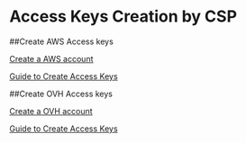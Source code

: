 # Access Keys Creation by CSP


##Create AWS Access keys

[Create a AWS account](https://portal.aws.amazon.com/billing/signup?nc2=h_ct&redirect_url=https%3A%2F%2Faws.amazon.com%2Fregistration-confirmation#/start)

[Guide to Create Access Keys](https://docs.aws.amazon.com/IAM/latest/UserGuide/id_credentials_access-keys.html)


##Create OVH Access keys

[Create a OVH account](https://www.ovh.com/fr/support/new_nic.xml?redirectTo=https%3A%2F%2Fwww.ovh.com%2Fmanager%2Fcloud%2F%23%2F)

[Guide to Create Access Keys](https://docs.ovh.com/ie/en/public-cloud/configure_user_access_to_horizon/)